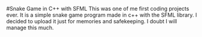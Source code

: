 #Snake Game in C++ with SFML
This was one of me first coding projects ever. It is a simple snake game program made in c++ with the SFML library. I decided to upload it just for memories and safekeeping. I doubt I will manage this much. 
